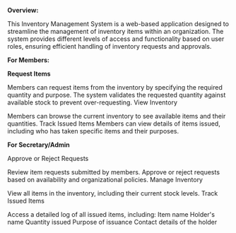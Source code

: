 **Overview:**

This Inventory Management System is a web-based application designed to streamline the management of inventory items within an organization. 
The system provides different levels of access and functionality based on user roles, ensuring efficient handling of inventory requests and approvals.

**For Members:**

**Request Items**


Members can request items from the inventory by specifying the required quantity and purpose.
The system validates the requested quantity against available stock to prevent over-requesting.
View Inventory

Members can browse the current inventory to see available items and their quantities.
Track Issued Items
Members can view details of items issued, including who has taken specific items and their purposes.


**For Secretary/Admin**

Approve or Reject Requests

Review item requests submitted by members.
Approve or reject requests based on availability and organizational policies.
Manage Inventory

View all items in the inventory, including their current stock levels.
Track Issued Items

Access a detailed log of all issued items, including:
Item name
Holder's name
Quantity issued
Purpose of issuance
Contact details of the holder

